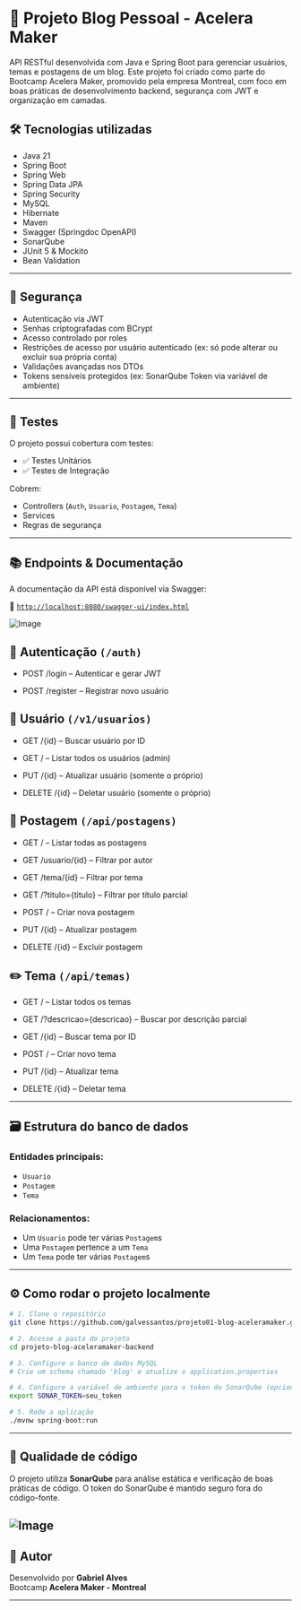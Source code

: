 # 📝 Projeto Blog Pessoal - Acelera Maker

API RESTful desenvolvida com Java e Spring Boot para gerenciar usuários, temas e postagens de um blog. Este projeto foi criado como parte do Bootcamp Acelera Maker, promovido pela empresa Montreal, com foco em boas práticas de desenvolvimento backend, segurança com JWT e organização em camadas.

## 🛠️ Tecnologias utilizadas

- Java 21
- Spring Boot
- Spring Web
- Spring Data JPA
- Spring Security
- MySQL
- Hibernate
- Maven
- Swagger (Springdoc OpenAPI)
- SonarQube
- JUnit 5 & Mockito
- Bean Validation

---

## 🔐 Segurança

- Autenticação via JWT
- Senhas criptografadas com BCrypt
- Acesso controlado por roles
- Restrições de acesso por usuário autenticado (ex: só pode alterar ou excluir sua própria conta)
- Validações avançadas nos DTOs
- Tokens sensíveis protegidos (ex: SonarQube Token via variável de ambiente)

---

## 🧪 Testes

O projeto possui cobertura com testes:

- ✅ Testes Unitários
- ✅ Testes de Integração

Cobrem:
- Controllers (`Auth`, `Usuario`, `Postagem`, `Tema`)
- Services
- Regras de segurança

---

## 📚 Endpoints & Documentação

A documentação da API está disponível via Swagger:

🔗 [`http://localhost:8080/swagger-ui/index.html`](http://localhost:8080/swagger-ui/index.html)

![Image](https://github.com/user-attachments/assets/0e036455-44e7-4893-9942-44738f6f5364)

## 🔐 Autenticação `(/auth)`
- POST /login – Autenticar e gerar JWT

- POST /register – Registrar novo usuário

## 👤 Usuário `(/v1/usuarios)`
- GET /{id} – Buscar usuário por ID

- GET / – Listar todos os usuários (admin)

- PUT /{id} – Atualizar usuário (somente o próprio)

- DELETE /{id} – Deletar usuário (somente o próprio)

 ## 📝 Postagem `(/api/postagens)`
- GET / – Listar todas as postagens

- GET /usuario/{id} – Filtrar por autor

- GET /tema/{id} – Filtrar por tema

- GET /?titulo={titulo} – Filtrar por título parcial

- POST / – Criar nova postagem

- PUT /{id} – Atualizar postagem

- DELETE /{id} – Excluir postagem

## ✏️ Tema `(/api/temas)`
- GET / – Listar todos os temas

- GET /?descricao={descricao} – Buscar por descrição parcial

- GET /{id} – Buscar tema por ID

- POST / – Criar novo tema

- PUT /{id} – Atualizar tema

- DELETE /{id} – Deletar tema

---

## 🗃️ Estrutura do banco de dados

### Entidades principais:

- `Usuario`
- `Postagem`
- `Tema`

### Relacionamentos:

- Um `Usuario` pode ter várias `Postagem`s  
- Uma `Postagem` pertence a um `Tema`  
- Um `Tema` pode ter várias `Postagem`s

---

## ⚙️ Como rodar o projeto localmente

```bash
# 1. Clone o repositório
git clone https://github.com/galvessantos/projeto01-blog-aceleramaker.git

# 2. Acesse a pasta do projeto
cd projeto-blog-aceleramaker-backend

# 3. Configure o banco de dados MySQL
# Crie um schema chamado 'blog' e atualize o application.properties

# 4. Configure a variável de ambiente para o token do SonarQube (opcional)
export SONAR_TOKEN=seu_token

# 5. Rode a aplicação
./mvnw spring-boot:run
```

---

## 🔎 Qualidade de código

O projeto utiliza **SonarQube** para análise estática e verificação de boas práticas de código. O token do SonarQube é mantido seguro fora do código-fonte.

![Image](https://github.com/user-attachments/assets/fd4ff623-88b8-4d3a-8de7-15c69158b223)
---

## 👤 Autor

Desenvolvido por **Gabriel Alves**  
Bootcamp **Acelera Maker - Montreal**

---



